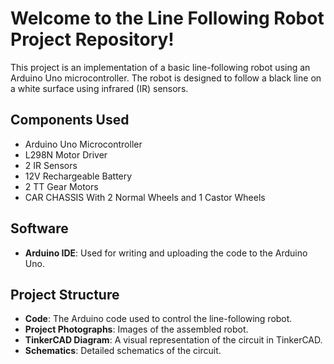 # Welcome to the Line Following Robot Project Repository!

This project is an implementation of a basic line-following robot using an Arduino Uno microcontroller. The robot is designed to follow a black line on a white surface using infrared (IR) sensors.

## Components Used
- Arduino Uno Microcontroller
- L298N Motor Driver
- 2 IR Sensors
- 12V Rechargeable Battery
- 2 TT Gear Motors
- CAR CHASSIS With 2 Normal Wheels and 1 Castor Wheels

## Software
- **Arduino IDE**: Used for writing and uploading the code to the Arduino Uno.

## Project Structure
- **Code**: The Arduino code used to control the line-following robot.
- **Project Photographs**: Images of the assembled robot.
- **TinkerCAD Diagram**: A visual representation of the circuit in TinkerCAD.
- **Schematics**: Detailed schematics of the circuit.



